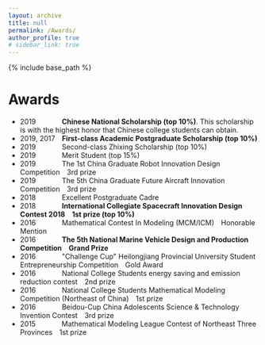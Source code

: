 ```yaml
---
layout: archive
title: null
permalink: /Awards/
author_profile: true
# sidebar_link: true
---
```

{% include base_path %}
# Awards
- 2019&thinsp;&nbsp;&nbsp;&emsp;&emsp;&emsp;**Chinese National Scholarship (top 10%)**. This scholarship is with the highest honor that Chinese college students can obtain.
- 2019, 2017&emsp;**First-class Academic Postgraduate Scholarship (top 10%)**
- 2019&thinsp;&nbsp;&nbsp;&emsp;&emsp;&emsp;Second-class Zhixing Scholarship (top 10%)
- 2019&thinsp;&nbsp;&nbsp;&emsp;&emsp;&emsp;Merit Student (top 15%)
- 2019&thinsp;&nbsp;&nbsp;&emsp;&emsp;&emsp;The 1st China Graduate Robot Innovation Design Competition&emsp;3rd prize
- 2019&thinsp;&nbsp;&nbsp;&emsp;&emsp;&emsp;The 5th China Graduate Future Aircraft Innovation Competition&emsp;3rd prize
- 2018&thinsp;&nbsp;&nbsp;&emsp;&emsp;&emsp;Excellent Postgraduate Cadre
- 2018&thinsp;&nbsp;&nbsp;&emsp;&emsp;&emsp;**International Collegiate Spacecraft Innovation Design Contest 2018&emsp;1st prize (top 10%)**
- 2016&thinsp;&nbsp;&nbsp;&emsp;&emsp;&emsp;Mathematical Contest In Modeling (MCM/ICM)&emsp;Honorable Mention
- 2016&thinsp;&nbsp;&nbsp;&emsp;&emsp;&emsp;**The 5th National Marine Vehicle Design and Production Competition&emsp;Grand Prize**
- 2016&thinsp;&nbsp;&nbsp;&emsp;&emsp;&emsp;"Challenge Cup" Heilongjiang Provincial University Student Entrepreneurship Competition&emsp;Gold Award
- 2016&thinsp;&nbsp;&nbsp;&emsp;&emsp;&emsp;National College Students energy saving and emission reduction contest&emsp;2nd prize
- 2016&thinsp;&nbsp;&nbsp;&emsp;&emsp;&emsp;National College Students Mathematical Modeling Competition (Northeast of China)&emsp;1st prize
- 2016&thinsp;&nbsp;&nbsp;&emsp;&emsp;&emsp;Beidou-Cup China Adolescents Science & Technology Invention Contest&emsp;3rd prize
- 2015&thinsp;&nbsp;&nbsp;&emsp;&emsp;&emsp;Mathematical Modeling League Contest of Northeast Three Provinces&emsp;1st prize





